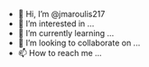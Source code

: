 - 👋 Hi, I’m @jmaroulis217
- 👀 I’m interested in ...
- 🌱 I’m currently learning ...
- 💞️ I’m looking to collaborate on ...
- 📫 How to reach me ...

<!---
jmaroulis217/jmaroulis217 is a ✨ special ✨ repository because its `README.md` (this file) appears on your GitHub profile.
You can click the Preview link to take a look at your changes.   
--->
